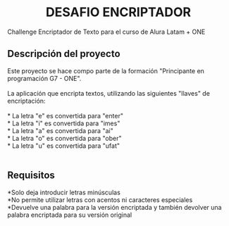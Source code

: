 <h1 align="center"> DESAFIO ENCRIPTADOR</h1>
  
  <p>Challenge Encriptador de Texto para el curso de Alura Latam + ONE</p>

<h2 align="left"> Descripción del proyecto</h2>

<p>Este proyecto se hace compo parte de la formación "Principante en programación G7 - ONE". <br/> <br/>
  La aplicación que encripta textos, utilizando las siguientes "llaves" de encriptación: <br/>
  <br/>
  * La letra "e" es convertida para "enter" <br/>
  * La letra "i" es convertida para "imes" <br/>
  * La letra "a" es convertida para "ai" <br/>
  * La letra "o" es convertida para "ober" <br/>
  * La letra "u" es convertida para "ufat" <br/>
  <br/>
</p>

<h2 align="left"> Requisitos</h2>
  <p>
    *Solo deja introducir letras minúsculas <br/>
    *No permite utilizar letras con acentos ni caracteres especiales<br/>
    *Devuelve una palabra para la versión encriptada y también devolver una palabra encriptada para su versión original<br/>
  </p>
  
  

